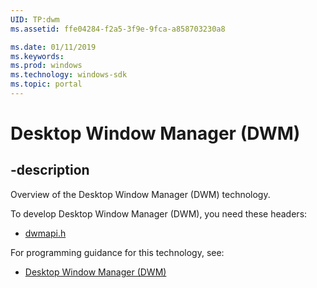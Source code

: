 ```yaml
---
UID: TP:dwm
ms.assetid: ffe04284-f2a5-3f9e-9fca-a858703230a8

ms.date: 01/11/2019
ms.keywords: 
ms.prod: windows
ms.technology: windows-sdk
ms.topic: portal
---
```


# Desktop Window Manager (DWM)

## -description

Overview of the Desktop Window Manager (DWM) technology.

To develop Desktop Window Manager (DWM), you need these headers:

 * [dwmapi.h](../dwmapi/index.md)

For programming guidance for this technology, see:
* [Desktop Window Manager (DWM)](/windows/desktop/dwm)

